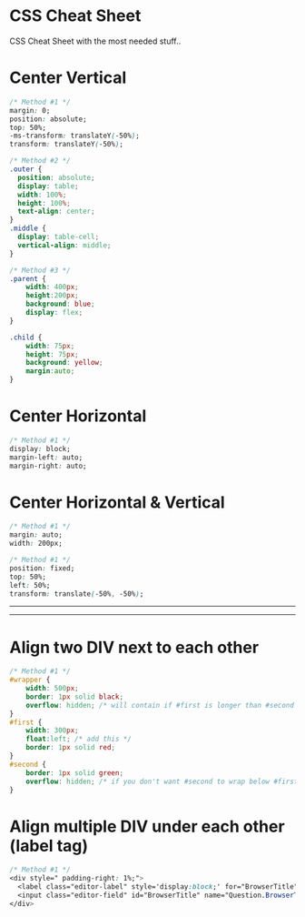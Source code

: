# CSS Cheat Sheet
CSS Cheat Sheet with the most needed stuff..



# Center Vertical
```css
/* Method #1 */
margin: 0;
position: absolute;
top: 50%;
-ms-transform: translateY(-50%);
transform: translateY(-50%);

/* Method #2 */
.outer {
  position: absolute;
  display: table;
  width: 100%;
  height: 100%;
  text-align: center;
}
.middle {
  display: table-cell;
  vertical-align: middle;
}

/* Method #3 */
.parent {
    width: 400px;
    height:200px;
    background: blue;
    display: flex;
}

.child {
    width: 75px;
    height: 75px;
    background: yellow;
    margin:auto;
}

```  



# Center Horizontal
```css
/* Method #1 */
display: block;
margin-left: auto;
margin-right: auto;
```  



# Center Horizontal & Vertical
```css
/* Method #1 */
margin: auto;
width: 200px;

/* Method #1 */
position: fixed;
top: 50%;
left: 50%;
transform: translate(-50%, -50%);
```  

 _____________________________________________________
 _____________________________________________________


# Align two DIV next to each other
```css
/* Method #1 */
#wrapper {
    width: 500px;
    border: 1px solid black;
    overflow: hidden; /* will contain if #first is longer than #second */
}
#first {
    width: 300px;
    float:left; /* add this */
    border: 1px solid red;
}
#second {
    border: 1px solid green;
    overflow: hidden; /* if you don't want #second to wrap below #first */
}
```  


# Align multiple DIV under each other (label tag)
```css
/* Method #1 */
<div style=" padding-right: 1%;">
  <label class="editor-label" style='display:block;' for="BrowserTitle">Browser Title</label>
  <input class="editor-field" id="BrowserTitle" name="Question.BrowserTitle" size="30" type="text" value="Test title" />
</div>
```  

